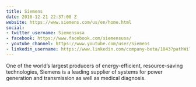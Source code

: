 ```yaml
---
title: Siemens
date: 2016-12-21 22:37:00 Z
website: https://www.siemens.com/us/en/home.html
social:
- twitter_username: Siemensusa
- facebook: https://www.facebook.com/siemensusa/
- youtube_channel: https://www.youtube.com/user/Siemens
- linkedin_username: https://www.linkedin.com/company-beta/1043?pathWildcard=1043
---
```


One of the world’s largest producers of energy-efficient, resource-saving technologies, Siemens is a leading supplier of systems for power generation and transmission as well as medical diagnosis.
